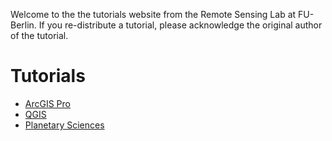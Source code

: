 Welcome to the the tutorials website from the Remote Sensing Lab at FU-Berlin.
If you re-distribute a tutorial, please acknowledge the original author of the tutorial.

# Tutorials
- [ArcGIS Pro](https://remote-sensing-at-fu-berlin.github.io/gis/arcgispro/bildinterpretation_mit_google_earth/)
- [QGIS](https://remote-sensing-at-fu-berlin.github.io/gis/qgis/01-GUI/)
- [Planetary Sciences](https://remote-sensing-at-fu-berlin.github.io/planetary-sciences/01-download-ls-and-s2/)
